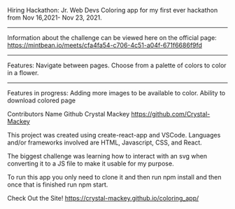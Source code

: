 Hiring Hackathon: Jr. Web Devs
Coloring app for my first ever hackathon from Nov 16,2021- Nov 23, 2021.
______________________________________________________________________________


Information about the challenge can be viewed here on the official page: https://mintbean.io/meets/cfa4fa54-c706-4c51-a04f-671f6686f9fd

______________________________________________________________________________

Features:
Navigate between pages.
Choose from a palette of colors to color in a flower.
______________________________________________________________________________
Features in progress:
Adding more images to be available to color.
Ability to download colored page


Contributors
Name	        Github
Crystal Mackey	https://github.com/Crystal-Mackey

This project was created using create-react-app and VSCode. Languages and/or frameworks involved are HTML, Javascript, CSS, and React.

The biggest challenge was learning how to interact with an svg when converting it to a JS file to make it usable for my purpose.


To run this app you only need to clone it and then run npm install and then once that is finished run npm start.


Check Out the Site!
https://crystal-mackey.github.io/coloring_app/